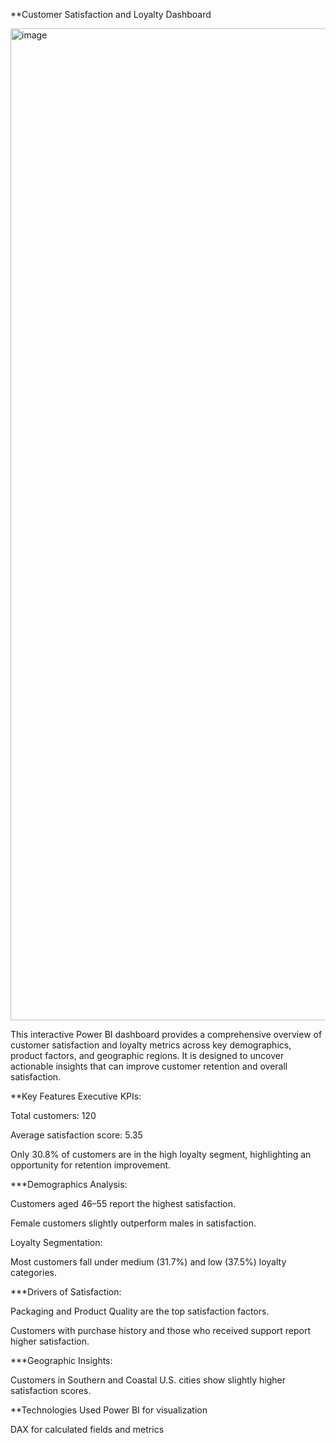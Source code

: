 **Customer Satisfaction and Loyalty Dashboard

<img width="1280" height="1587" alt="image" src="https://github.com/user-attachments/assets/b28ebdfc-d22e-4017-8e90-1ea9e87c3068" />

This interactive Power BI dashboard provides a comprehensive overview of customer satisfaction and loyalty metrics across key demographics, product factors, and geographic regions. It is designed to uncover actionable insights that can improve customer retention and overall satisfaction.

**Key Features
Executive KPIs:

Total customers: 120

Average satisfaction score: 5.35

Only 30.8% of customers are in the high loyalty segment, highlighting an opportunity for retention improvement.

***Demographics Analysis:

Customers aged 46–55 report the highest satisfaction.

Female customers slightly outperform males in satisfaction.

Loyalty Segmentation:

Most customers fall under medium (31.7%) and low (37.5%) loyalty categories.

***Drivers of Satisfaction:

Packaging and Product Quality are the top satisfaction factors.

Customers with purchase history and those who received support report higher satisfaction.

***Geographic Insights:

Customers in Southern and Coastal U.S. cities show slightly higher satisfaction scores.

**Technologies Used
Power BI for visualization

DAX for calculated fields and metrics

